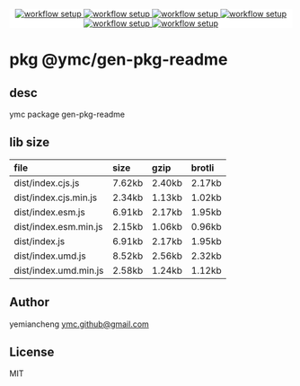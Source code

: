 <p align="center" style="background:white;">
<!-- github workflow stat:s -->
<!-- one line and center  -->
  <a href="https://github.com/YMC-GitHub">
    <img alt="workflow setup" src="https://img.shields.io/static/v1?label=pkg&message=done&color=ff69b4&style=flat-square" />
  </a>
  <a href="https://github.com/YMC-GitHub">
    <img alt="workflow setup" src="https://img.shields.io/static/v1?label=cod&message=done&color=ff69b4&style=flat-square" />
  </a>
    <a href="https://github.com/YMC-GitHub">
    <img alt="workflow setup" src="https://img.shields.io/static/v1?label=dep&message=done&color=ff69b4&style=flat-square" />
  </a>
  <a href="https://github.com/YMC-GitHub">
    <img alt="workflow setup" src="https://img.shields.io/static/v1?label=lin&message=done&color=ff69b4&style=flat-square" />
  </a>
    <a href="https://github.com/YMC-GitHub">
    <img alt="workflow setup" src="https://img.shields.io/static/v1?label=tes&message=fail&color=ff69b4&style=flat-square" />
  </a>
      <a href="https://github.com/YMC-GitHub">
    <img alt="workflow setup" src="https://img.shields.io/static/v1?label=pro&message=done&color=ff69b4&style=flat-square" />
  </a>


  <!-- https://img.shields.io/badge/<LABEL>-<MESSAGE>-<COLOR> -->
  <!-- https://img.shields.io/static/v1?label=<LABEL>&message=<MESSAGE>&color=<COLOR> -->
<!-- github workflow stat:e -->
</p>

# pkg @ymc/gen-pkg-readme

## desc
ymc package gen-pkg-readme

## lib size  
file | size | gzip | brotli
:---- | :---- | :---- | :----
dist/index.cjs.js | 7.62kb | 2.40kb | 2.17kb
dist/index.cjs.min.js | 2.34kb | 1.13kb | 1.02kb
dist/index.esm.js | 6.91kb | 2.17kb | 1.95kb
dist/index.esm.min.js | 2.15kb | 1.06kb | 0.96kb
dist/index.js | 6.91kb | 2.17kb | 1.95kb
dist/index.umd.js | 8.52kb | 2.56kb | 2.32kb
dist/index.umd.min.js | 2.58kb | 1.24kb | 1.12kb

## Author
yemiancheng <ymc.github@gmail.com>

## License
MIT